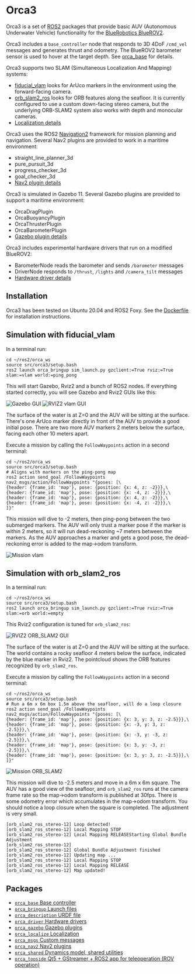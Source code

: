 # Orca3

Orca3 is a set of [ROS2](http://www.ros.org/) packages that provide basic AUV (Autonomous Underwater Vehicle)
functionality for the [BlueRobotics BlueROV2](https://www.bluerobotics.com).

Orca3 includes a `base_controller` node that responds to 3D 4DoF `/cmd_vel` messages and generates thrust and odometry.
The BlueROV2 barometer sensor is used to hover at the target depth.
See [orca_base](orca_base/README.md) for details.

Orca3 supports two SLAM (Simultaneous Localization And Mapping) systems:
* [fiducial_vlam](https://github.com/ptrmu/fiducial_vlam) looks for ArUco markers in the environment
  using the forward-facing camera.
* [orb_slam2_ros](https://github.com/clydemcqueen/orb_slam_2_ros/tree/clyde_rotate_pointcloud) looks for ORB features
  along the seafloor. It is currently configured to use a custom down-facing stereo camera, but the underlying
  ORB-SLAM2 system also works with depth and monocular cameras.
* [Localization details](orca_localize/README.md)

Orca3 uses the ROS2 [Navigation2](https://navigation.ros.org/index.html) framework for mission planning and navigation.
Several Nav2 plugins are provided to work in a maritime environment:
* straight_line_planner_3d
* pure_pursuit_3d
* progress_checker_3d
* goal_checker_3d
* [Nav2 plugin details](orca_nav2/README.md)

Orca3 is simulated in Gazebo 11. Several Gazebo plugins are provided to support a maritime environment:
* OrcaDragPlugin
* OrcaBuoyancyPlugin
* OrcaThrusterPlugin
* OrcaBarometerPlugin
* [Gazebo plugin details](orca_gazebo/README.md)

Orca3 includes experimental hardware drivers that run on a modified BlueROV2:
* BarometerNode reads the barometer and sends `/barometer` messages
* DriverNode responds to `/thrust`, `/lights` and `/camera_tilt` messages
* [Hardware driver details](orca_driver/README.md)

## Installation

Orca3 has been tested on Ubuntu 20.04 and ROS2 Foxy. See the [Dockerfile](Dockerfile) for installation instructions.
   
## Simulation with fiducial_vlam

In a terminal run:

~~~
cd ~/ros2/orca_ws
source src/orca3/setup.bash
ros2 launch orca_bringup sim_launch.py gzclient:=True rviz:=True slam:=vlam world:=ping_pong
~~~

This will start Gazebo, Rviz2 and a bunch of ROS2 nodes.
If everything started correctly, you will see Gazebo and Rviz2 GUIs like this:

![Gazebo GUI](images/gazebo.png)
![RVIZ2 vlam GUI](images/rviz_vlam.png)

The surface of the water is at Z=0 and the AUV will be sitting at the surface.
There's one ArUco marker directly in front of the AUV to provide a good initial pose.
There are two more AUV markers 2 meters below the surface, facing each other 10 meters apart.

Execute a mission by calling the `FollowWaypoints` action in a second terminal:

~~~
cd ~/ros2/orca_ws
source src/orca3/setup.bash
# Aligns with markers on the ping-pong map
ros2 action send_goal /FollowWaypoints nav2_msgs/action/FollowWaypoints "{poses: [\
{header: {frame_id: 'map'}, pose: {position: {x: 4, z: -2}}},\
{header: {frame_id: 'map'}, pose: {position: {x: -4, z: -2}}},\
{header: {frame_id: 'map'}, pose: {position: {x: 4, z: -2}}},\
{header: {frame_id: 'map'}, pose: {position: {x: -4, z: -2}}},\
]}"
~~~ 

This mission will dive to -2 meters, then ping-pong between the two submerged markers.
The AUV will only trust a marker pose if the marker is within 2 meters, so it will run dead-reckoning ~7 meters
between the markers. As the AUV approaches a marker and gets a good pose, the dead-reckoning
error is added to the map->odom transform.

![Mission vlam](images/mission_vlam.png)

## Simulation with orb_slam2_ros

In a terminal run:

~~~
cd ~/ros2/orca_ws
source src/orca3/setup.bash
ros2 launch orca_bringup sim_launch.py gzclient:=True rviz:=True slam:=orb world:=empty
~~~

This Rviz2 configuration is tuned for `orb_slam2_ros`:

![RVIZ2 ORB_SLAM2 GUI](images/rviz_orb.png)

The surface of the water is at Z=0 and the AUV will be sitting at the surface.
The world contains a rocky seafloor 4 meters below the surface, indicated by the blue marker in Rviz2.
The pointcloud shows the ORB features recognized by `orb_slam2_ros`.

Execute a mission by calling the `FollowWaypoints` action in a second terminal:

~~~
cd ~/ros2/orca_ws
source src/orca3/setup.bash
# Run a 6m x 6m box 1.5m above the seafloor, will do a loop closure
ros2 action send_goal /FollowWaypoints nav2_msgs/action/FollowWaypoints "{poses: [\
{header: {frame_id: 'map'}, pose: {position: {x: 3, y: 3, z: -2.5}}},\
{header: {frame_id: 'map'}, pose: {position: {x: -3, y: 3, z: -2.5}}},\
{header: {frame_id: 'map'}, pose: {position: {x: -3, y: -3, z: -2.5}}},\
{header: {frame_id: 'map'}, pose: {position: {x: 3, y: -3, z: -2.5}}},\
{header: {frame_id: 'map'}, pose: {position: {x: 3, y: 3, z: -2.5}}},\
]}"
~~~ 

![Mission ORB_SLAM2](images/mission_orb.png)

This mission will dive to -2.5 meters and move in a 6m x 6m square.
The AUV has a good view of the seafloor, and `orb_slam2_ros` runs at the camera frame rate so the map->odom transform
is published at 30fps. There is some odometry error which accumulates in the map->odom transform.
You should notice a loop closure when the square is completed. The adjustment is very small.

~~~
[orb_slam2_ros_stereo-12] Loop detected!
[orb_slam2_ros_stereo-12] Local Mapping STOP
[orb_slam2_ros_stereo-12] Local Mapping RELEASEStarting Global Bundle Adjustment
[orb_slam2_ros_stereo-12] 
[orb_slam2_ros_stereo-12] Global Bundle Adjustment finished
[orb_slam2_ros_stereo-12] Updating map ...
[orb_slam2_ros_stereo-12] Local Mapping STOP
[orb_slam2_ros_stereo-12] Local Mapping RELEASE
[orb_slam2_ros_stereo-12] Map updated!
~~~

## Packages

* [`orca_base` Base controller](orca_base)
* [`orca_bringup` Launch files](orca_bringup)
* [`orca_description` URDF file](orca_description)
* [`orca_driver` Hardware drivers](orca_driver)
* [`orca_gazebo` Gazebo plugins](orca_gazebo)
* [`orca_localize` Localization](orca_localize) 
* [`orca_msgs` Custom messages](orca_msgs)
* [`orca_nav2` Nav2 plugins](orca_nav2)
* [`orca_shared` Dynamics model, shared utilities](orca_shared)
* [`orca_topside` Qt5 + GStreamer + ROS2 app for teleoperation (ROV operation)](orca_topside)
